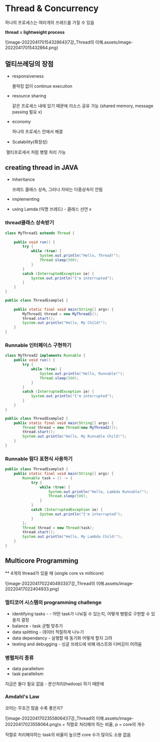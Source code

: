 # Thread & Concurrency

하나의 프로세스는 여러개의 쓰레드를 가질 수 있음

**thread = lightweight process**

![image-20220417015432864](7강_Thread의 이해.assets/image-20220417015432864.png)

## 멀티쓰레딩의 장점

- responsiveness

  블락킹 없이 continue execution

- resource sharing

  같은 프로세스 내에 있기 때문에 리소스 공유 가능 (shared memory, message passing 필요 x)

- economy 

  하나의 프로세스 안에서 해결

- Scalability(확장성)

​		멀티프로세서 처럼 병렬 처리 가능

## creating thread in JAVA

- Inheritance

  쓰레드 클래스 상속, 그러나 자바는 다중상속이 안됨

- implementing

- using Lamda (익명 쓰레드) - 클래스 선언 x

### thread클래스 상속받기

```java
class MyThread1 extends Thread {
    
	public void run() {
		try {
			while (true) {
				System.out.println("Hello, Thread!");
				Thread.sleep(500);
			}
		}
		catch (InterruptedException ie) {
			System.out.println("I'm interrupted");
		}
	}
}

public class ThreadExample1 {
    
	public static final void main(String[] args) {
		MyThread1 thread = new MyThread1();
		thread.start();
		System.out.println("Hello, My Child!");
	}
}

```

### Runnable 인터페이스 구현하기

```java
class MyThread2 implements Runnable {
	public void run() {
		try {
			while (true) {
				System.out.println("Hello, Runnable!");
				Thread.sleep(500);
			}
		}
		catch (InterruptedException ie) {
			System.out.println("I'm interrupted");
		}
	}
}

public class ThreadExample2 {
	public static final void main(String[] args) {
		Thread thread = new Thread(new MyThread2());
		thread.start();
		System.out.println("Hello, My Runnable Child!");
	}
}

```

### Runnable 람다 표현식 사용하기

```java
public class ThreadExample3 {
	public static final void main(String[] args) {
		Runnable task = () -> {
			try {
				while (true) {
					System.out.println("Hello, Lambda Runnable!");
					Thread.sleep(500);
				}
			}
			catch (InterruptedException ie) {
				System.out.println("I'm interrupted");
			}
		};
		Thread thread = new Thread(task);
		thread.start();
		System.out.println("Hello, My Lambda Child!");
	}
}

```



## Multicore Programming

** 4개의 thread가 있을 때 (single core vs milticore)

![image-20220417022404933](7강_Thread의 이해.assets/image-20220417022404933.png)

### 멀티코어 시스템의 programming challenge

- identifying tasks - - 어떤 task가 나눠질 수 있는지, 어떻게 병렬로 구현할 수 있을지 결정
- balance - task 균형 맞추기
- data splitting - 데이터 적절하게 나누기
- data dependancy - 실행할 때 동기화 어떻게 할지 고려
- testing and debugging - 싱글 쓰레드에 비해 테스트와 디버깅이 어려움



### 병렬처리 종류

- data parallelism
- task parallelism

지금은 둘다 필요 없음 -  분산처리(hadoop) 하기 때문에

### Amdahl's Law

코어는 무조건 많을 수록 좋은지?

![image-20220417023558064](7강_Thread의 이해.assets/image-20220417023558064.png)s = 직렬로 처리해야 하는 비율, p = core의 개수

직렬로 처리해야하는 task의 비율이 높으면 core 수가 많아도 소용 없음